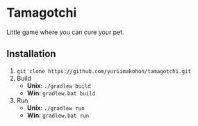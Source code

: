 # Tamagotchi

Little game where you can cure your pet.

## Installation
1. `git clone https://github.com/yuriimakohon/tamagotchi.git`
2. Build
	 * __Unix__: `./gradlew build`
	 * __Win__: `gradlew.bat build`
3. Run
	 * __Unix__: `./gradlew run`
	 * __Win__: `gradlew.bat run`
